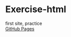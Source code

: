 # Exercise-html
first site, practice </br>
[GitHub Pages](https://cavebird.github.io/Exercise-html/)
